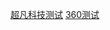 
<a href="https://jh-leung.github.io/%E4%BD%9C%E4%B8%9A/html/%E8%B6%85%E5%87%A1%E7%A7%91%E6%8A%80.html">超凡科技测试</a>
<a href="https://jh-leung.github.io/day08%E4%BD%9C%E4%B8%9A/html/360.html">360测试</a>
